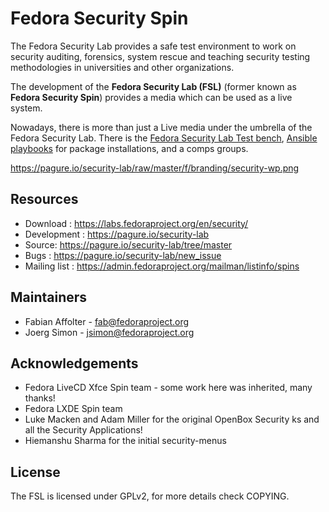 # Fedora Security Spin

The Fedora Security Lab provides a safe test environment to work on security auditing, forensics, system rescue and teaching security testing methodologies
in universities and other organizations.

The development of the **Fedora Security Lab (FSL)** (former known as **Fedora Security Spin**) provides a media which can be used as a live system.

Nowadays, there is more than just a Live media under the umbrella of the Fedora Security Lab. There is the [Fedora Security Lab Test bench](http://fedora-security-lab-test-bench.readthedocs.io/en/latest/), [Ansible playbooks](https://pagure.io/security-lab/blob/master/f/ansible-playbooks) for package installations, and a comps groups.

https://pagure.io/security-lab/raw/master/f/branding/security-wp.png

## Resources

- Download : https://labs.fedoraproject.org/en/security/
- Development : https://pagure.io/security-lab
- Source: https://pagure.io/security-lab/tree/master
- Bugs : https://pagure.io/security-lab/new_issue
- Mailing list : https://admin.fedoraproject.org/mailman/listinfo/spins

## Maintainers
- Fabian Affolter - fab@fedoraproject.org
- Joerg Simon - jsimon@fedoraproject.org

## Acknowledgements

- Fedora LiveCD Xfce Spin team - some work here was inherited, many thanks!
- Fedora LXDE Spin team
- Luke Macken and Adam Miller for the original OpenBox Security ks and all the
  Security Applications! 
- Hiemanshu Sharma for the initial security-menus

## License

The FSL is licensed under GPLv2, for more details check COPYING. 
